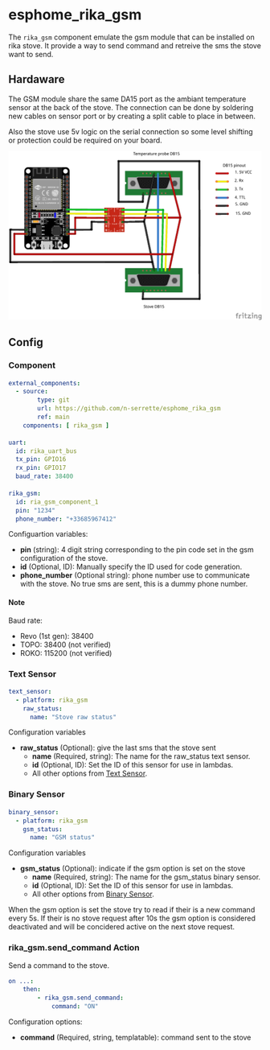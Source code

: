 # esphome_rika_gsm

The ```rika_gsm``` component emulate the gsm module that can be installed on rika stove. It provide a way to send command and retreive the sms the stove want to send.

## Hardaware

The GSM module share the same DA15 port as the ambiant temperature sensor at the back of the stove. The connection can be done by soldering new cables on sensor port or by creating a split cable to place in between.

Also the stove use 5v logic on the serial connection so some level shifting or protection could be required on your board.

<img src="schema/esp_rika_stove.png">

## Config

### Component

```yaml
external_components:
  - source:
        type: git
        url: https://github.com/n-serrette/esphome_rika_gsm
        ref: main
    components: [ rika_gsm ]

uart:
  id: rika_uart_bus
  tx_pin: GPIO16
  rx_pin: GPIO17
  baud_rate: 38400

rika_gsm:
  id: ria_gsm_component_1
  pin: "1234"
  phone_number: "+33685967412"
```

Configuartion variables:
* **pin** (string): 4 digit string corresponding to the pin code set in the gsm configuration of the stove.
* **id** (Optional, ID): Manually specify the ID used for code generation.
* **phone_number** (Optional string): phone number use to communicate with the stove. No true sms are sent, this is a dummy phone number.

#### Note

Baud rate:
 * Revo (1st gen):  38400
 * TOPO: 38400 (not verified)
 * ROKO: 115200 (not verified)

### Text Sensor

```yaml
text_sensor:
  - platform: rika_gsm
    raw_status:
      name: "Stove raw status"
```

Configuration variables

* **raw_status** (Optional): give the last sms that the stove sent
    * **name** (Required, string): The name for the raw_status text sensor.
    * **id** (Optional, ID): Set the ID of this sensor for use in lambdas.
    * All other options from [Text Sensor](https://esphome.io/components/text_sensor/).


### Binary Sensor

```yaml
binary_sensor:
  - platform: rika_gsm
    gsm_status:
      name: "GSM status"
```

Configuration variables

* **gsm_status** (Optional): indicate if the gsm option is set on the stove
    * **name** (Required, string): The name for the gsm_status binary sensor.
    * **id** (Optional, ID): Set the ID of this sensor for use in lambdas.
    * All other options from [Binary Sensor](https://esphome.io/components/binary_sensor/).

When the gsm option is set the stove try to read if their is a new command every 5s. If their is no stove request after 10s the gsm option is considered deactivated and will be concidered active on the next stove request.

### rika_gsm.send_command Action

Send a command to the stove.

```yaml
on ...:
    then:
        - rika_gsm.send_command:
            command: "ON"
```

Configuration options:
 * **command** (Required, string, templatable): command sent to the stove

